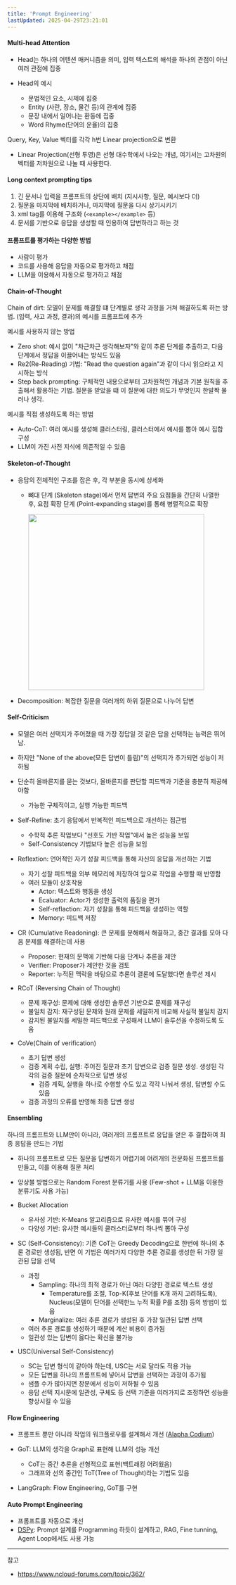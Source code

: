 ```yaml
---
title: 'Prompt Engineering'
lastUpdated: 2025-04-29T23:21:01
---
```


#### Multi-head Attention

- Head는 하나의 어텐션 매커니즘을 의미, 입력 텍스트의 해석을 하나의 관점이 아닌 여러 관점에 집중

- Head의 예시
  - 문법적인 요소, 시제에 집중
  - Entity (사란, 장소, 물건 등)의 관계에 집중
  - 문장 내에서 일어나는 환동에 집중
  - Word Rhyme(단어의 운율)의 집중

Query, Key, Value 벡터를 각각 h번 Linear projection으로 변환

- Linear Projection(선형 투영)은 선형 대수학에서 나오는 개념, 여기서는 고차원의 벡터를 저차원으로 나눌 때 사용한다.

#### Long context prompting tips

1. 긴 문서나 입력을 프롬프트의 상단에 배치 (지시사항, 질문, 예시보다 더)
2. 질문을 마지막에 배치하거나, 마지막에 질문을 다시 상기시키기
3. xml tag를 이용해 구조화 (`<example></example>` 등)
4. 문서를 기반으로 응답을 생성할 때 인용하여 답변하라고 하는 것

#### 프롬프트를 평가하는 다양한 방법

- 사람이 평가
- 코드를 사용해 응답을 자동으로 평가하고 채점
- LLM을 이용해서 자동으로 평가하고 채점

#### Chain-of-Thought

Chain of dirt: 모델이 문제를 해결할 떄 단계별로 생각 과정을 거쳐 해결하도록 하는 방법. (입력, 사고 과정, 결과)의 예시를 프롬프트에 추가

예시를 사용하지 않는 방법

- Zero shot: 예시 없이 "차근차근 생각해보자"와 같이 추론 단계를 추출하고, 다음 단계에서 정답을 이끌어내는 방식도 있음
- Re2(Re-Reading) 기법: "Read the question again"과 같이 다시 읽으라고 지시하는 방식
- Step back prompting: 구체적인 내용으로부터 고차원적인 개념과 기본 원칙을 추출해서 활용하는 기법. 질문을 받았을 떄 이 질문에 대한 의도가 무엇인지 한발짝 물러나 생각.

예시를 직접 생성하도록 하는 방법

- Auto-CoT: 여러 예시를 생성해 클러스터링, 클러스터에서 예시를 뽑아 예시 집합 구성
- LLM이 가진 사전 지식에 의존적일 수 있음

#### Skeleton-of-Thought

- 응답의 전체적인 구조를 잡은 후, 각 부분을 동시에 상세화
  - 뼈대 단계 (Skeleton stage)에서 먼저 답변의 주요 요점들을 간단히 나열한 후, 요점 확장 단계 (Point-expanding stage)를 통해 병렬적으로 확장

    <img height="400px" src="https://github.com/user-attachments/assets/2d10fb28-2aa8-467e-a706-d729c2f1f66e">

- Decomposition: 복잡한 질문을 여러개의 하위 질문으로 나누어 답변

#### Self-Criticism

- 모델은 여러 선택지가 주어졌을 때 가장 정답일 것 같은 답을 선택하는 능력은 뛰어남.
- 하지만 "None of the above(모든 답변이 틀림)"의 선택지가 추가되면 성능이 저하됨
- 단순히 올바른지를 묻는 것보다, 올바른지를 판단할 피드백과 기준을 충분히 제공해야함
  - 가능한 구체적이고, 실행 가능한 피드백

- Self-Refine: 초기 응답에서 반복적인 피드백으로 개선하는 접근법
  - 수학적 추론 작업보다 "선호도 기반 작업"에서 높은 성능을 보임
  - Self-Consistency 기법보다 높은 성능을 보임

- Reflextion: 언어적인 자기 성찰 피드백을 통해 자신의 응답을 개선하는 기법
  - 자기 성찰 피드백을 외부 메모리에 저장하여 앞으로 작업을 수행할 때 반영함
  - 여러 모듈이 상호작용
    - Actor: 텍스트와 행동을 생성
    - Ecaluator: Actor가 생성한 출력의 품질을 편가
    - Self-reflaction: 자기 성찰을 통해 피드백을 생성하는 역할
    - Memory: 피드백 저장

- CR (Cumulative Readoning): 큰 문제를 분해해서 해결하고, 중간 결과를 모아 다음 문제를 해결하는데 사용
  - Proposer: 현재의 문맥에 기반해 다음 단계나 추론을 제안
  - Verifier: Proposer가 제안한 것을 검토
  - Reporter: 누적된 맥락을 바탕으로 추론이 결론에 도달했다면 솔루션 제시

- RCoT (Reversing Chain of Thought)
  - 문제 재구성: 문제에 대해 생성한 솔루션 기반으로 문제를 재구성
  - 불일치 감지: 재구성된 문제와 원래 문제를 세밀하게 비교해 사실적 불일치 감지
  - 감지된 불일치를 세밀한 피드백으로 구성해서 LLM이 솔루션을 수정하도록 도움

- CoVe(Chain of verification)
  - 초기 답변 생성
  - 검증 계획 수립, 실행: 주어진 질문과 초기 답변으로 검증 질문 생성. 생성된 각각의 검증 질문에 순차적으로 답변 생성
    - 검증 계획, 실행을 하나로 수행할 수도 있고 각각 나눠서 생성, 답변할 수도 있음
  - 검증 과정의 오류를 반영해 최종 답변 생성

#### Ensembling

하나의 프롬프트와 LLM만이 아니라, 여러개의 프롬프트로 응답을 얻은 후 결합하여 최종 응답을 만드는 기법

- 하나의 프롬프트로 모든 질문을 답변하기 어렵기에 어려개의 전문화된 프롬프트를 만들고, 이를 이용해 질문 처리
- 앙상블 방법으로는 Random Forest 분류기를 사용 (Few-shot + LLM을 이용한 분류기도 사용 가능)

- Bucket Allocation
  - 유사성 기반: K-Means 알고리즘으로 유사한 예시를 묶어 구성
  - 다양성 기반: 유사한 예시들의 클러스터로부터 하나씩 뽑아 구성

- SC (Self-Consistency): 기존 CoT는 Greedy Decoding으로 한번에 하나의 추론 경로만 생성됨, 반면 이 기법은 여러가지 다양한 추론 경로를 생성한 뒤 가장 일관된 답을 선택
  - 과정
    - Sampling: 하나의 최적 경로가 아닌 여러 다양한 경로로 텍스트 생성
      - Temperature를 조절, Top-K(후보 단어를 K개 까지 고려하도록), Nucleus(모델이 단어를 선택한느 누적 확률 P를 조정) 등의 방법이 있음
    - Marginalize: 여러 추론 경로가 생성된 후 가장 일관된 답변 선택
  - 여러 추론 경로를 생성하기 때문에 계산 비용이 증가됨
  - 일관성 있는 답변이 옳다는 확신을 불가능

- USC(Universal Self-Consistency)
  - SC는 답변 형식이 같아야 하는데, USC는 서로 달라도 적용 가능
  - 모든 답변을 하나의 프롬프트에 넣어서 답변을 선택하는 과정이 추가됨
  - 샘플 수가 많아지면 장문에서 성능이 저하될 수 있음
  - 응답 선택 지시문에 일관성, 구체도 등 선택 기준을 여러가지로 조정하면 성능을 향상시킬 수 있음

#### Flow Engineering

- 프롬프트 뿐만 아니라 작업의 워크플로우를 설계해서 개선 ([Alapha Codium](https://arxiv.org/abs/2401.08500))

- GoT: LLM의 생각을 Graph로 표현해 LLM의 성능 개선
  - CoT는 중간 추론을 선형적으로 표현(백트래킹 어려웠음)
  - 그래프와 선의 중간인 ToT(Tree of Thought)라는 기법도 있음

- LangGraph: Flow Engineering, GoT를 구현

#### Auto Prompt Engineering

- 프롬프트를 자동으로 개선
- [DSPy](https://github.com/stanfordnlp/dspy): Prompt 설계를 Programming 하듯이 설계하고, RAG, Fine tunning, Agent Loop에서도 사용 가능

---
참고

- <https://www.ncloud-forums.com/topic/362/>
